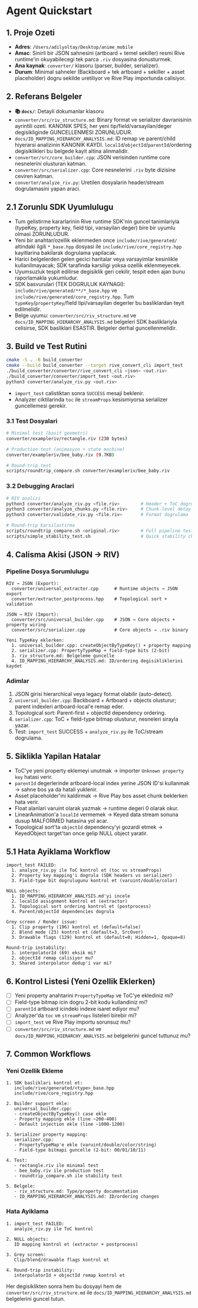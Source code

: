 # Agent Quickstart

## 1. Proje Ozeti
- **Adres**: `/Users/adilyoltay/Desktop/anime_mobile`
- **Amac**: Sinirli bir JSON sahnesini (artboard + temel sekiller) resmi Rive runtime'in okuyabilecegi tek parca `.riv` dosyasina donusturmek.
- **Ana kaynak**: `converter/` klasoru (parser, builder, serializer).
- **Durum**: Minimal sahneler (Backboard + tek artboard + sekiller + asset placeholder) dogru sekilde uretiliyor ve Rive Play importunda calisiyor.

## 2. Referans Belgeler
- **📚 `docs/`**: Detayli dokumanlar klasoru
- `converter/src/riv_structure.md`: Binary format ve serializer davranisinin ayrintili ozeti. KANONIK SPES; her yeni tip/field/varsayilan/deger degisikliginde GUNCELLENMESI ZORUNLUDUR.
- `docs/ID_MAPPING_HIERARCHY_ANALYSIS.md`: ID remap ve parent/child hiyerarsi analizinin KANONIK KAYDI. `localId`/`objectId`/`parentId`/ordering degisiklikleri bu belgede kayit altina alinmalidir.
- `converter/src/core_builder.cpp`: JSON verisinden runtime core nesnelerini olusturan katman.
- `converter/src/serializer.cpp`: Core nesnelerini `.riv` byte dizisine ceviren katman.
- `converter/analyze_riv.py`: Uretilen dosyalarin header/stream dogrulamasini yapan araci.

## 2.1 Zorunlu SDK Uyumlulugu
- Tum gelistirme kararlarinin Rive runtime SDK'nin guncel tanimlariyla (typeKey, property key, field tipi, varsayilan deger) bire bir uyumlu olmasi ZORUNLUDUR.
- Yeni bir anahtar/ozellik eklenmeden once `include/rive/generated/` altindaki ilgili `*_base.hpp` dosyasi ile `include/rive/core_registry.hpp` kayitlarina bakilarak dogrulama yapilacak.
- Harici belgelerden gelen gecici haritalar veya varsayimlar kesinlikle kullanilmayacak; SDK tarafinda karsiligi yoksa ozellik eklenmeyecek.
- Uyumsuzluk tespit edilirse degisiklik geri cekilir, tespit eden ajan bunu raporlamakla yukumludur.
- SDK basvurulari (TEK DOGRULUK KAYNAGI): `include/rive/generated/**/*_base.hpp` ve `include/rive/generated/core_registry.hpp`. Tum `typeKey`/`propertyKey`/field tipi/varsayilan degerler bu basliklardan teyit edilmelidir.
- Belge uyumu: `converter/src/riv_structure.md` ve `docs/ID_MAPPING_HIERARCHY_ANALYSIS.md` belgeleri SDK basliklariyla celisirse, SDK basliklari ESASTIR. Belgeler derhal guncellenmelidir.

## 3. Build ve Test Rutini
```bash
cmake -S . -B build_converter
cmake --build build_converter --target rive_convert_cli import_test
./build_converter/converter/rive_convert_cli <json> <out.riv>
./build_converter/converter/import_test <out.riv>
python3 converter/analyze_riv.py <out.riv>
```
- `import_test` calistiktan sonra `SUCCESS` mesaji beklenir.
- Analyzer ciktilarinda `toc` ile `streamProps` kesismiyorsa serializer guncellemesi gerekir.

### 3.1 Test Dosyalari
```bash
# Minimal test (basit geometri)
converter/exampleriv/rectangle.riv (230 bytes)

# Production test (animasyon + state machine)
converter/exampleriv/bee_baby.riv (9.7KB)

# Round-trip test
scripts/roundtrip_compare.sh converter/exampleriv/bee_baby.riv
```

### 3.2 Debugging Araclari
```bash
# RIV analizi
python3 converter/analyze_riv.py <file.riv>        # Header + ToC dogrulama
python3 converter/analyze_chunks.py <file.riv>     # Chunk-level detay
python3 converter/validate_riv.py <file.riv>       # Format dogrulama

# Round-trip karsilastirma
scripts/roundtrip_compare.sh <original.riv>        # Full pipeline test
scripts/simple_stability_test.sh                   # Quick stability check
```

## 4. Calisma Akisi (JSON -> RIV)

### Pipeline Dosya Sorumlulugu
```
RIV → JSON (Export):
  converter/universal_extractor.cpp      # Runtime objects → JSON export
  converter/extractor_postprocess.hpp    # Topological sort + validation

JSON → RIV (Import):
  converter/src/universal_builder.cpp    # JSON → Core objects + property wiring
  converter/src/serializer.cpp           # Core objects → .riv binary

Yeni TypeKey eklerken:
  1. universal_builder.cpp: createObjectByTypeKey() + property mapping
  2. serializer.cpp: PropertyTypeMap + field-type bits (2-bit)
  3. riv_structure.md: Belgeleme guncelle
  4. ID_MAPPING_HIERARCHY_ANALYSIS.md: ID/ordering degisikliklerini kaydet
```

### Adimlar
1. JSON girisi hierarchical veya legacy format olabilir (auto-detect).
2. `universal_builder.cpp`: Backboard + Artboard + objects olusturur; parent indexleri artboard-local'e remap eder.
3. Topological sort: Parent-first + objectId dependency ordering.
4. `serializer.cpp`: ToC + field-type bitmap olusturur, nesneleri sirayla yazar.
5. Test: `import_test` SUCCESS + `analyze_riv.py` ile ToC/stream dogrulama.

## 5. Siklikla Yapilan Hatalar
- ToC'ye yeni property eklemeyi unutmak -> importer `Unknown property key` hatasi verir.
- `parentId` degerlerinde artboard-local index yerine JSON ID'si kullanmak -> sahne bos ya da hatali yuklenir.
- Asset placeholder'ini kaldirmak -> Rive Play bos asset chunk beklerken hata verir.
- Float alanlari varuint olarak yazmak -> runtime degeri 0 olarak okur.
- LinearAnimation'a `localId` vermemek -> Keyed data stream sonuna dusup MALFORMED hatasina yol acar.
- Topological sort'ta `objectId` dependency'yi gozardi etmek -> KeyedObject target'tan once gelip NULL object yaratir.

## 5.1 Hata Ayiklama Workflow
```
import_test FAILED:
  1. analyze_riv.py ile ToC kontrol et (toc vs streamProps)
  2. Property key mapping'i dogrula (SDK headers vs serializer)
  3. Field-type bit dogrulugunu kontrol et (varuint/double/color)

NULL objects:
  1. ID_MAPPING_HIERARCHY_ANALYSIS.md'yi incele
  2. localId assignment kontrol et (extractor)
  3. Topological sort ordering kontrol et (postprocess)
  4. Parent/objectId dependencies dogrula

Grey screen / Render issue:
  1. Clip property (196) kontrol et (default=false)
  2. Blend mode (23) kontrol et (default=3, SrcOver)
  3. Drawable flags (129) kontrol et (default=0; Hidden=1, Opaque=8)

Round-trip instability:
  1. interpolatorId (69) eksik mi?
  2. objectId remap calisiyor mu?
  3. Shared interpolator dedup'i var mi?
```

## 6. Kontrol Listesi (Yeni Ozellik Eklerken)
- [ ] Yeni property anahtarini `PropertyTypeMap` ve ToC'ye eklediniz mi?
- [ ] Field-type bitmap icin dogru 2-bit kodu kullandiniz mi?
- [ ] `parentId` artboard icindeki indexe isaret ediyor mu?
- [ ] Analyzer'da `toc` ve `streamProps` listeleri birebir mi?
- [ ] `import_test` ve Rive Play importu sorunsuz mu?
- [ ] `converter/src/riv_structure.md` ve `docs/ID_MAPPING_HIERARCHY_ANALYSIS.md` belgelerini guncel tuttunuz mu?

## 7. Common Workflows

### Yeni Ozellik Ekleme
```
1. SDK basliklari kontrol et:
   include/rive/generated/<type>_base.hpp
   include/rive/core_registry.hpp

2. Builder support ekle:
   universal_builder.cpp:
   - createObjectByTypeKey() case ekle
   - Property mapping ekle (line ~200-400)
   - Default injection ekle (line ~1000-1200)

3. Serializer property mapping:
   serializer.cpp:
   - PropertyTypeMap'e ekle (varuint/double/color/string)
   - Field-type bitmapi guncelle (2-bit: 00/01/10/11)

4. Test:
   - rectangle.riv ile minimal test
   - bee_baby.riv ile production test
   - roundtrip_compare.sh ile stability test

5. Belgele:
   - riv_structure.md: Type/property documentation
   - ID_MAPPING_HIERARCHY_ANALYSIS.md: ID/ordering changes
```

### Hata Ayiklama
```
1. import_test FAILED:
   analyze_riv.py ile ToC kontrol

2. NULL objects:
   ID mapping kontrol et (extractor + postprocess)

3. Grey screen:
   Clip/blend/drawable flags kontrol et

4. Round-trip instability:
   interpolatorId + objectId remap kontrol et
```

Her degisiklikten sonra hem bu dosyayi hem de `converter/src/riv_structure.md` ile `docs/ID_MAPPING_HIERARCHY_ANALYSIS.md` belgelerini guncel tutun.
